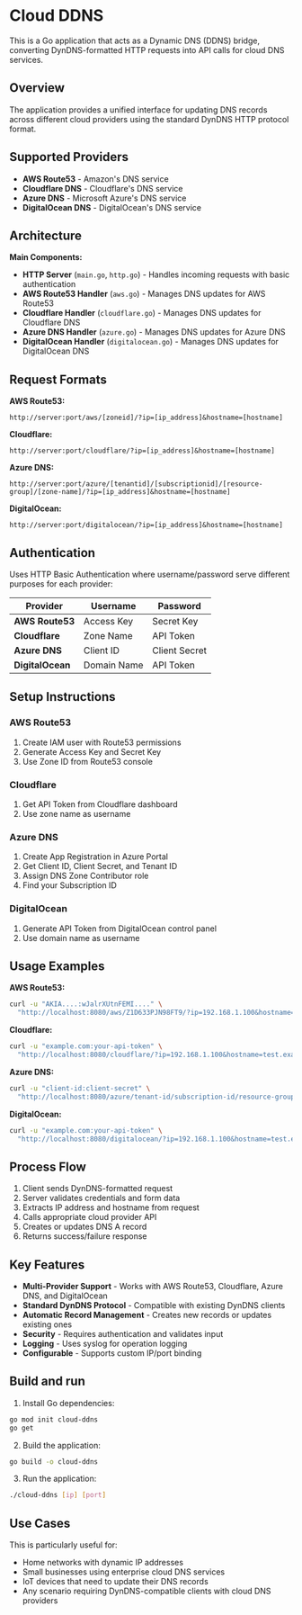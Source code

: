 # Cloud DDNS

This is a Go application that acts as a Dynamic DNS (DDNS) bridge, converting DynDNS-formatted HTTP requests into API calls for cloud DNS services.

## Overview

The application provides a unified interface for updating DNS records across different cloud providers using the standard DynDNS HTTP protocol format.

## Supported Providers

- **AWS Route53** - Amazon's DNS service
- **Cloudflare DNS** - Cloudflare's DNS service  
- **Azure DNS** - Microsoft Azure's DNS service
- **DigitalOcean DNS** - DigitalOcean's DNS service

## Architecture

**Main Components:**
- **HTTP Server** (`main.go`, `http.go`) - Handles incoming requests with basic authentication
- **AWS Route53 Handler** (`aws.go`) - Manages DNS updates for AWS Route53 
- **Cloudflare Handler** (`cloudflare.go`) - Manages DNS updates for Cloudflare DNS
- **Azure DNS Handler** (`azure.go`) - Manages DNS updates for Azure DNS
- **DigitalOcean Handler** (`digitalocean.go`) - Manages DNS updates for DigitalOcean DNS

## Request Formats

**AWS Route53:**
```
http://server:port/aws/[zoneid]/?ip=[ip_address]&hostname=[hostname]
```

**Cloudflare:**
```
http://server:port/cloudflare/?ip=[ip_address]&hostname=[hostname]
```

**Azure DNS:**
```
http://server:port/azure/[tenantid]/[subscriptionid]/[resource-group]/[zone-name]/?ip=[ip_address]&hostname=[hostname]
```

**DigitalOcean:**
```
http://server:port/digitalocean/?ip=[ip_address]&hostname=[hostname]
```

## Authentication

Uses HTTP Basic Authentication where username/password serve different purposes for each provider:

| Provider | Username | Password |
|----------|----------|----------|
| **AWS Route53** | Access Key | Secret Key |
| **Cloudflare** | Zone Name | API Token |
| **Azure DNS** | Client ID | Client Secret |
| **DigitalOcean** | Domain Name | API Token |

## Setup Instructions

### AWS Route53
1. Create IAM user with Route53 permissions
2. Generate Access Key and Secret Key
3. Use Zone ID from Route53 console

### Cloudflare
1. Get API Token from Cloudflare dashboard
2. Use zone name as username

### Azure DNS
1. Create App Registration in Azure Portal
2. Get Client ID, Client Secret, and Tenant ID
3. Assign DNS Zone Contributor role
4. Find your Subscription ID

### DigitalOcean
1. Generate API Token from DigitalOcean control panel
2. Use domain name as username

## Usage Examples

**AWS Route53:**
```bash
curl -u "AKIA....:wJalrXUtnFEMI...." \
  "http://localhost:8080/aws/Z1D633PJN98FT9/?ip=192.168.1.100&hostname=test.example.com"
```

**Cloudflare:**
```bash
curl -u "example.com:your-api-token" \
  "http://localhost:8080/cloudflare/?ip=192.168.1.100&hostname=test.example.com"
```

**Azure DNS:**
```bash
curl -u "client-id:client-secret" \
  "http://localhost:8080/azure/tenant-id/subscription-id/resource-group/zone-name/?ip=192.168.1.100&hostname=test.example.com"
```

**DigitalOcean:**
```bash
curl -u "example.com:your-api-token" \
  "http://localhost:8080/digitalocean/?ip=192.168.1.100&hostname=test.example.com"
```

## Process Flow

1. Client sends DynDNS-formatted request
2. Server validates credentials and form data
3. Extracts IP address and hostname from request
4. Calls appropriate cloud provider API
5. Creates or updates DNS A record
6. Returns success/failure response

## Key Features

- **Multi-Provider Support** - Works with AWS Route53, Cloudflare, Azure DNS, and DigitalOcean
- **Standard DynDNS Protocol** - Compatible with existing DynDNS clients
- **Automatic Record Management** - Creates new records or updates existing ones
- **Security** - Requires authentication and validates input
- **Logging** - Uses syslog for operation logging
- **Configurable** - Supports custom IP/port binding

## Build and run

1. Install Go dependencies:
```bash
go mod init cloud-ddns
go get
```

2. Build the application:
```bash
go build -o cloud-ddns
```

3. Run the application:
```bash
./cloud-ddns [ip] [port]
```

## Use Cases

This is particularly useful for:
- Home networks with dynamic IP addresses
- Small businesses using enterprise cloud DNS services
- IoT devices that need to update their DNS records
- Any scenario requiring DynDNS-compatible clients with cloud DNS providers